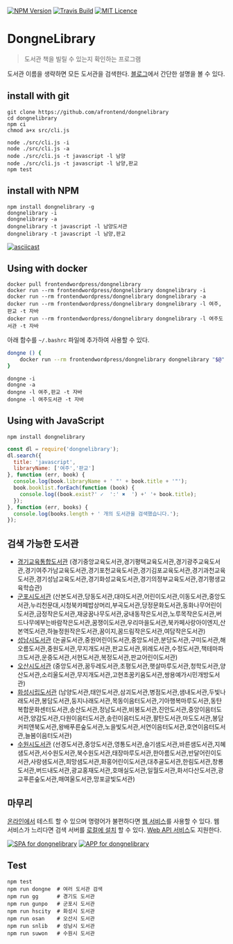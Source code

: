 [![NPM Version][npm-image]][npm-url]
[![Travis Build][travis-build-image]][travis-build-url]
[![MIT Licence](https://badges.frapsoft.com/os/mit/mit.svg?v=103)](https://opensource.org/licenses/mit-license.php)

# DongneLibrary

> 도서관 책을 빌릴 수 있는지 확인하는 프로그램


도서관 이름을 생략하면 모든 도서관을 검색한다.
[블로그](https://agvim.wordpress.com/2017/01/20/check-if-a-library-book-was-rented/)에서 간단한 설명을 볼 수 있다.

## install with git

    git clone https://github.com/afrontend/dongnelibrary
    cd dongnelibrary
    npm ci
    chmod a+x src/cli.js

    node ./src/cli.js -i
    node ./src/cli.js -a
    node ./src/cli.js -t javascript -l 남양
    node ./src/cli.js -t javascript -l 남양,판교
    npm test

## install with NPM

    npm install dongnelibrary -g
    dongnelibrary -i
    dongnelibrary -a
    dongnelibrary -t javascript -l 남양도서관
    dongnelibrary -t javascript -l 남양,판교

[![asciicast](https://asciinema.org/a/359304.svg)](https://asciinema.org/a/359304)

## Using with docker

    docker pull frontendwordpress/dongnelibrary
    docker run --rm frontendwordpress/dongnelibrary dongnelibrary -i
    docker run --rm frontendwordpress/dongnelibrary dongnelibrary -a
    docker run --rm frontendwordpress/dongnelibrary dongnelibrary -l 여주,판교 -t 자바
    docker run --rm frontendwordpress/dongnelibrary dongnelibrary -l 여주도서관 -t 자바

아래 함수를 `~/.bashrc` 파일에 추가하여 사용할 수 있다.

```bash
dongne () {
    docker run --rm frontendwordpress/dongnelibrary dongnelibrary "$@"
}
```

    dongne -i
    dongne -a
    dongne -l 여주,판교 -t 자바
    dongne -l 여주도서관 -t 자바

## Using with JavaScript

    npm install dongnelibrary

```javascript
const dl = require('dongnelibrary');
dl.search({
  title: 'javascript',
  libraryName: ['여주','판교']
}, function (err, book) {
  console.log(book.libraryName + ' "' + book.title + '"');
  book.booklist.forEach(function (book) {
    console.log((book.exist?' ✓  ':' ✖  ') +' '+ book.title);
  });
}, function (err, books) {
  console.log(books.length + ' 개의 도서관을 검색했습니다.');
});
```

## 검색 가능한 도서관

* [경기교육통합도서관][gg-url] (경기중앙교육도서관,경기평택교육도서관,경기광주교육도서관,경기여주가남교육도서관,경기포천교육도서관,경기김포교육도서관,경기과천교육도서관,경기성남교육도서관,경기화성교육도서관,경기의정부교육도서관,경기평생교육학습관)
* [군포시도서관][gunpo-url] (산본도서관,당동도서관,대야도서관,어린이도서관,이동도서관,중앙도서관,누리천문대,시청북카페밥상머리,부곡도서관,당정문화도서관,동화나무어린이도서관,금정작은도서관,재궁꿈나무도서관,궁내동작은도서관,노루목작은도서관,버드나무에부는바람작은도서관,꿈쟁이도서관,우리마을도서관,북카페사랑아이엔지,산본역도서관,하늘정원작은도서관,꿈이지,꿈드림작은도서관,여담작은도서관)
* [성남시도서관][snlib-url] (논골도서관,중원어린이도서관,중앙도서관,분당도서관,구미도서관,해오름도서관,중원도서관,무지개도서관,판교도서관,위례도서관,수정도서관,책테마파크도서관,운중도서관,서현도서관,복정도서관,판교어린이도서관)
* [오산시도서관][osan-url] (중앙도서관,꿈두레도서관,초평도서관,햇살마루도서관,청학도서관,양산도서관,소리울도서관,무지개도서관,고현초꿈키움도서관,쌍용예가시민개방도서관)
* [화성시립도서관][hscity-url] (남양도서관,태안도서관,삼괴도서관,병점도서관,샘내도서관,두빛나래도서관,봉담도서관,둥지나래도서관,목동이음터도서관,기아행복마루도서관,동탄복합문화센터도서관,송산도서관,정남도서관,비봉도서관,진안도서관,중앙이음터도서관,양감도서관,다원이음터도서관,송린이음터도서관,팔탄도서관,마도도서관,봉담커피앤북도서관,왕배푸른숲도서관,노을빛도서관,서연이음터도서관,호연이음터도서관,늘봄이음터도서관)
* [수원시도서관][suwon-url] (선경도서관,중앙도서관,영통도서관,슬기샘도서관,바른샘도서관,지혜샘도서관,서수원도서관,북수원도서관,태장마루도서관,한아름도서관,반달어린이도서관,사랑샘도서관,희망샘도서관,화홍어린이도서관,대추골도서관,한림도서관,창룡도서관,버드내도서관,광교홍재도서관,호매실도서관,일월도서관,화서다산도서관,광교푸른숲도서관,매여울도서관,망포글빛도서관)

## 마무리

[온라인에서][sample-url] 테스트 할 수 있으며 명령어가 불편하다면 [웹 서비스][web-ui-url]를 사용할 수 있다.
웹 서비스가 느리다면 검색 서버를 [로컬에 설치][dongnelibraryspa] 할 수 있다.
[Web API 서비스][web-api]도 지원한다.

[![SPA for dongnelibrary](https://agvim.files.wordpress.com/2017/07/dongne23.png?w=128)](https://dongne.herokuapp.com/)
[![APP for dongnelibrary](https://agvim.files.wordpress.com/2019/06/dlserver.png?w=128)](https://dlserver.herokuapp.com/app/)

## Test

    npm test
    npm run dongne  # 여러 도서관 검색
    npm run gg      # 경기도 도서관
    npm run gunpo   # 군포시 도서관
    npm run hscity  # 화성시 도서관
    npm run osan    # 오산시 도서관
    npm run snlib   # 성남시 도서관
    npm run suwon   # 수원시 도서관

[dongnelibraryspa]: https://github.com/afrontend/dongnelibraryspa "AngularJS, Foundation을 사용한 Web UI"
[npm-image]: https://img.shields.io/npm/v/dongnelibrary.svg
[npm-url]: https://npmjs.org/package/dongnelibrary
[travis-build-image]: https://travis-ci.org/afrontend/dongnelibrary.svg?branch=master
[travis-build-url]: https://travis-ci.org/afrontend/dongnelibrary
[web-ui-url]: https://dongne.herokuapp.com "무료 서버라서 10초 정도 느리게 로딩될 수 있어요"
[web-api]: https://github.com/afrontend/dlserver "같은 기능을 지원하는 Web API"

[gg-url]: http://www.gglib.or.kr
[gunpo-url]: http://www.gunpolib.go.kr
[hscity-url]: https://hscitylib.or.kr
[osan-url]: http://www.osanlibrary.go.kr
[snlib-url]: http://www.snlib.net
[suwon-url]: http://www.suwonlib.go.kr

[sample-url]: https://npm.runkit.com/dongnelibrary
